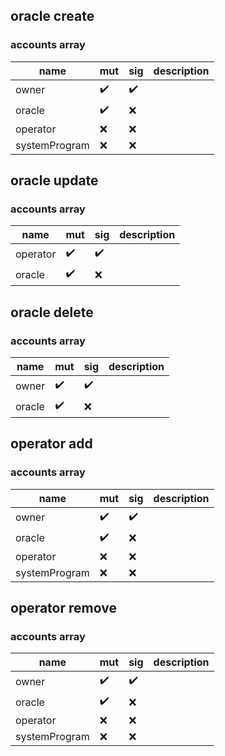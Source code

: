 
## oracle create

### accounts array

| name          | mut | sig | description |
| ------------- | --- | --- | ----------- |
| owner         | ✔️  | ✔️  |             |
| oracle        | ✔️  | ❌   |             |
| operator      | ❌   | ❌   |             |
| systemProgram | ❌   | ❌   |             |

    
## oracle update

### accounts array

| name     | mut | sig | description |
| -------- | --- | --- | ----------- |
| operator | ✔️  | ✔️  |             |
| oracle   | ✔️  | ❌   |             |

    
## oracle delete

### accounts array

| name   | mut | sig | description |
| ------ | --- | --- | ----------- |
| owner  | ✔️  | ✔️  |             |
| oracle | ✔️  | ❌   |             |

    
## operator add

### accounts array

| name          | mut | sig | description |
| ------------- | --- | --- | ----------- |
| owner         | ✔️  | ✔️  |             |
| oracle        | ✔️  | ❌   |             |
| operator      | ❌   | ❌   |             |
| systemProgram | ❌   | ❌   |             |

    
## operator remove

### accounts array

| name          | mut | sig | description |
| ------------- | --- | --- | ----------- |
| owner         | ✔️  | ✔️  |             |
| oracle        | ✔️  | ❌   |             |
| operator      | ❌   | ❌   |             |
| systemProgram | ❌   | ❌   |             |

    
    
